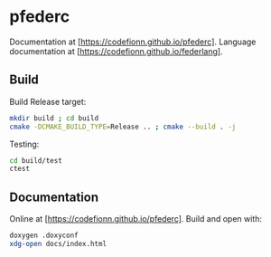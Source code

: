 # pfederc

Documentation at [https://codefionn.github.io/pfederc]. Language documentation
at [https://codefionn.github.io/federlang].

## Build

Build Release target:

```bash
mkdir build ; cd build
cmake -DCMAKE_BUILD_TYPE=Release .. ; cmake --build . -j
```

Testing:

```bash
cd build/test
ctest
```

## Documentation

Online at [https://codefionn.github.io/pfederc]. Build and open with:

```bash
doxygen .doxyconf
xdg-open docs/index.html
```
